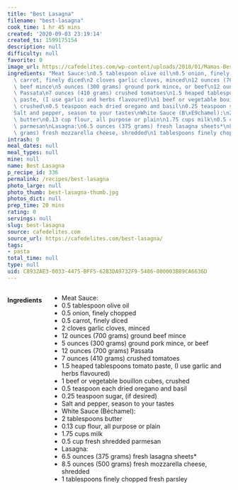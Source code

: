 ```yaml
---
title: "Best Lasagna"
filename: "best-lasagna"
cook_time: 1 hr 45 mins
created: '2020-09-03 23:19:14'
created_ts: 1599175154
description: null
difficulty: null
favorite: 0
image_url: https://cafedelites.com/wp-content/uploads/2018/01/Mamas-Best-Lasagna-IMAGE-13-1365x2048.jpg
ingredients: "Meat Sauce:\n0.5 tablespoon olive oil\n0.5 onion, finely chopped\n0.5\
  \ carrot, finely diced\n2 cloves garlic cloves, minced\n12 ounces (700 grams) ground\
  \ beef mince\n5 ounces (300 grams) ground pork mince, or beef\n12 ounces (700 grams)\
  \ Passata\n7 ounces (410 grams) crushed tomatoes\n1.5 heaped tablespoons tomato\
  \ paste, (I use garlic and herbs flavoured)\n1 beef or vegetable bouillon cubes,\
  \ crushed\n0.5 teaspoon each dried oregano and basil\n0.25 teaspoon sugar, (if desired)\n\
  Salt and pepper, season to your tastes\nWhite Sauce (B\xE9chamel):\n2 tablespoons\
  \ butter\n0.13 cup flour, all purpose or plain\n1.75 cups milk\n0.5 cup fresh shredded\
  \ parmesan\nLasagna:\n6.5 ounces (375 grams) fresh lasagna sheets*\n8.5 ounces (500\
  \ grams) fresh mozzarella cheese, shredded\n1 tablespoons finely chopped fresh parsley"
intrash: 0
meal_dates: null
meal_types: null
mine: null
name: Best Lasagna
p_recipe_id: 336
permalink: /recipes/best-lasagna
photo_large: null
photo_thumb: best-lasagna-thumb.jpg
photos_dict: null
prep_time: 20 mins
rating: 0
servings: null
slug: best-lasagna
source: cafedelites.com
source_url: https://cafedelites.com/best-lasagna/
tags:
- pasta
total_time: null
type: null
uid: C8932AE3-0033-4475-BFF5-62B3DA9732F9-5486-000003B89CA6636D
---
```

<div class="large-8 medium-7 columns" id="writeup">	</div><!-- #writeup -->
</div><!-- #row-one -->
<div class="row" id="row-two">	<div class="medium-4 small-5 columns" id="ingredients"><h4>Ingredients</h4><div class="box box-ingredients content"><ul>
<li>Meat Sauce:</li>
<li>0.5 tablespoon olive oil</li>
<li>0.5 onion, finely chopped</li>
<li>0.5 carrot, finely diced</li>
<li>2 cloves garlic cloves, minced</li>
<li>12 ounces (700 grams) ground beef mince</li>
<li>5 ounces (300 grams) ground pork mince, or beef</li>
<li>12 ounces (700 grams) Passata</li>
<li>7 ounces (410 grams) crushed tomatoes</li>
<li>1.5 heaped tablespoons tomato paste, (I use garlic and herbs flavoured)</li>
<li>1 beef or vegetable bouillon cubes, crushed</li>
<li>0.5 teaspoon each dried oregano and basil</li>
<li>0.25 teaspoon sugar, (if desired)</li>
<li>Salt and pepper, season to your tastes</li>
<li>White Sauce (Béchamel):</li>
<li>2 tablespoons butter</li>
<li>0.13 cup flour, all purpose or plain</li>
<li>1.75 cups milk</li>
<li>0.5 cup fresh shredded parmesan</li>
<li>Lasagna:</li>
<li>6.5 ounces (375 grams) fresh lasagna sheets*</li>
<li>8.5 ounces (500 grams) fresh mozzarella cheese, shredded</li>
<li>1 tablespoons finely chopped fresh parsley</li>
</ul>
</div>	</div>	<div class="medium-6 small-7 columns" id="directions">	</div>